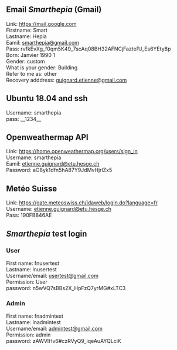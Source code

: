 
## Email *Smarthepia* (Gmail)
Link: https://mail.google.com  
Firstname: Smart  
Lastname: Hepia  
Eamil: smarthepia@gmail.com  
Pass: rvfkEvXg_f0qm5K49_7scAq08BH32AFNCjFaztePJ_Es6YEty8p  
Born: Janvier 1990  1  
Gender: custom  
What is your gender: Building  
Refer to me as: other  
Recovery adddress: guignard.etienne@gmail.com

## Ubuntu 18.04 and ssh
Username: smarthepia  
pass: \_\_1234__  

## Openweathermap API
Link: https://home.openweathermap.org/users/sign_in  
Username: smarthepia  
Eamil: etienne.guignard@etu.hesge.ch  
Password: aO8yk1dfn5hA87Y9JdMvHjrlZx5  

## Metéo Suisse
Link: https://gate.meteoswiss.ch/idaweb/login.do?language=fr  
Username: etienne.guignard@etu.hesge.ch  
Pass: 190FB846AE  

## *Smarthepia* test login

### User
First name: fnusertest   
Lastname: lnusertest   
Username/email: usertest@gmail.com   
Permission: User   
password: n5wVQ7sBBs2X_HpFzQ7yrMG#xLTC3   

### Admin
First name: fnadmintest   
Lastname: lnadmintest   
Username/email: admintest@gmail.com   
Permission: admin   
password: zAWVlHv6#czRVyQ9_iqeAuAYQLciK   
